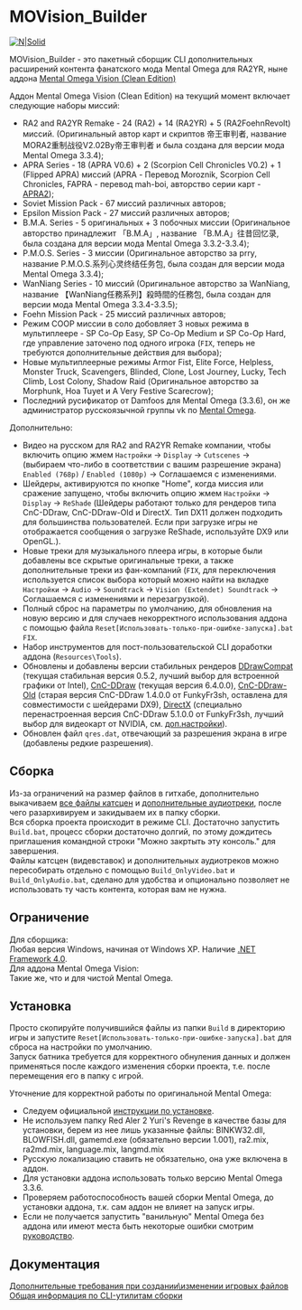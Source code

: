 # MOVision_Builder

[![N|Solid](https://i.ibb.co/yFBZZqJ/mo.gif)](http://mentalomega.com/)

MOVision_Builder - это пакетный сборщик CLI дополнительных расширений контента фанатского мода Mental Omega для RA2YR, ныне аддона [Mental Omega Vision (Clean Edition)](https://www.moddb.com/games/cc-red-alert-yuris-revenge/addons/mo-336-mental-omega-vision)

Аддон Mental Omega Vision (Clean Edition) на текущий момент включает следующие наборы миссий:
- RA2 and RA2YR Remake - 24 (RA2) + 14 (RA2YR) + 5 (RA2FoehnRevolt) миссий. (Оригинальный автор карт и скриптов 帝王审判者, название MORA2重制战役V2.02By帝王审判者 и была создана для версии мода Mental Omega 3.3.4);
- APRA Series - 18 (APRA V0.6) + 2 (Scorpion Cell Chronicles V0.2) + 1 (Flipped APRA) миссий (APRA - Перевод Moroznik, Scorpion Cell Chronicles, FAPRA - перевод mah-boi, авторство серии карт - [APRA2](https://discord.gg/SfxbURT5gT));
- Soviet Mission Pack - 67 миссий различных авторов;
- Epsilon Mission Pack - 27 миссий различных авторов;
- B.M.A. Series - 5 оригинальных + 3 побочных миссии (Оригинальное авторство принадлежит 「B.M.A」, название 「B.M.A」往昔回忆录, была создана для версии мода Mental Omega 3.3.2-3.3.4);
- P.M.O.S. Series - 3 миссии (Оригинальное авторство за prry, название P.M.O.S.系列心灵终结任务包, была создан для версии мода Mental Omega 3.3.4);
- WanNiang Series - 10 миссий (Оригинальное авторство за WanNiang, название 【WanNiang任務系列】殺時間的任務包, была создан для версии мода Mental Omega 3.3.4-3.3.5);
- Foehn Mission Pack - 25 миссий различных авторов;
- Режим COOP миссии в соло добовляет 3 новых режима в мультиплеере - SP Co-Op Easy, SP Co-Op Medium и SP Co-Op Hard, где управление заточено под одного игрока (`FIX`, теперь не требуются дополнительные действия для выбора);
- Новые мультиплеерные режимы Armor Fist, Elite Force, Helpless, Monster Truck, Scavengers, Blinded, Clone, Lost Journey, Lucky, Tech Climb, Lost Colony, Shadow Raid (Оригинальное авторство за Morphunk, Hoa Tuyet и A Very Festive Scarecrow);
- Последний русификатор от Damfoos для Mental Omega (3.3.6), он же администратор русскоязычной группы vk по [Mental Omega](https://vk.com/mental.omega).

Дополнительно:
- Видео на русском для RA2 and RA2YR Remake компании, чтобы включить опцию жмем `Настройки` → `Display` → `Cutscenes` → (выбираем что-либо в соответствии с вашим разрешение экрана) `Enabled (768p)` / `Enabled (1080p)` → Соглашаемся с изменениями.
- Шейдеры, активируются по кнопке "Home", когда миссия или сражение запущено, чтобы включить опцию жмем `Настройки` → `Display` → `ReShade` (Шейдеры работают только для рендеров типа CnC-DDraw, CnC-DDraw-Old и DirectX. Тип DX11 должен подходить для большинства пользователей. Если при загрузке игры не отображается сообщения о загрузке ReShade, используйте DX9 или OpenGL.).
- Новые треки для музыкального плеера игры, в которые были добавлены все скрытые оригинальные треки, а также дополнительные треки из фан-компаний (`FIX`, для переключения используется список выбора который можно найти на вкладке `Настройки` → `Audio` → `Soundtrack` → `Vision (Extendet) Soundtrack` → Соглашаемся с изменениями и перезагрузкой).
- Полный сброс на параметры по умолчанию, для обновления на новую версию и для случаев некорректного использования аддона с помощью файла `Reset[Использовать-только-при-ошибке-запуска].bat` `FIX`.
- Набор инструментов для пост-пользовательской CLI доработки аддона (`Resources\Tools`).
- Обновлены и добавлены версии стабильных рендеров [DDrawCompat](https://github.com/narzoul/DDrawCompat) (текущая стабильная версия 0.5.2, лучший выбор для встроенной графики от Intel), [CnC-DDraw](https://github.com/FunkyFr3sh/cnc-ddraw) (текущая версия 6.4.0.0), [CnC-DDraw-Old](https://github.com/FunkyFr3sh/cnc-ddraw/releases/tag/1.4.0.0) (старая версия CnC-DDraw 1.4.0.0 от FunkyFr3sh, оставлена для совместимости с шейдерами DX9), [DirectX](https://github.com/FunkyFr3sh/cnc-ddraw/releases/tag/v5.1.0.0) (специально перенастроенная версия CnC-DDraw 5.1.0.0 от FunkyFr3sh, лучший выбор для видеокарт от NVIDIA, см. [доп.настройки](https://github.com/YoVVassup/MOVision_Builder/blob/main/Doc/DirectX.md)).
- Обновлен файл `qres.dat`, отвечающий за разрешения экрана в игре (добавлены редкие разрешения).

## Сборка

Из-за ограничений на размер файлов в гитхабе, дополнительно выкачиваем [все файлы катсцен](https://disk.yandex.by/d/-zPgKtQGGuv-gw) и [дополнительные аудиотреки](https://disk.yandex.by/d/9vlVRaY419TpLw), после чего разархивируем и закидываем их в папку сборки.  
Вся сборка проекта происходит в режиме CLI. Достаточно запустить `Build.bat`, процесс сборки достаточно долгий, по этому дождитесь приглашения командной строки "Можно закртыть эту консоль." для завершения.  
Файлы катсцен (видевставок) и дополнительных аудиотреков можно пересобирать отдельно с помощью `Build_OnlyVideo.bat` и `Build_OnlyAudio.bat`, сделано для удобства и опционально позволяет не использовать ту часть контента, которая вам не нужна.

## Ограничение

Для сборщика:  
Любая версия Windows, начиная от Windows XP. Наличие [.NET Framework 4.0](https://www.microsoft.com/ru-ru/download/details.aspx?id=17718).  
Для аддона Mental Omega Vision:  
Такие же, что и для чистой Mental Omega. 

## Установка

Просто скопируйте получившийся файлы из папки `Build` в директорию игры и запустите `Reset[Использовать-только-при-ошибке-запуска].bat` для сброса на настройки по умолчанию.  
Запуск батника требуется для корректного обнуления данных и должен применяться после каждого изменения сборки проекта, т.е. после перемещения его в папку с игрой.

Уточнение для корректной работы по оригинальной Mental Omega:
- Следуем официальной [инструкции по установке](https://mentalomega.com/ru/index.php?page=install).
- Не используем папку Red Aler 2 Yuri's Revenge в качестве базы для установки, берем из нее лишь указанные файлы: BINKW32.dll, BLOWFISH.dll, gamemd.exe (обязательно версии 1.001), ra2.mix, ra2md.mix, language.mix, langmd.mix
- Русскую локализацию ставить не обязательно, она уже включена в аддон.
- Для установки аддона использовать только версию Mental Omega 3.3.6.
- Проверяем работоспособность вашей сборки Mental Omega, до установки аддона, т.к. сам аддон не влияет на запуск игры.
- Если не получается запустить "ванильную" Mental Omega без аддона или имеют места быть некоторые ошибки смотрим [руководство](https://cncseries.ru/ra2yr-faq/?ysclid=ltr7hwoy4a307032792). 

## Документация

[Дополнительные требования при создании\изменении игровых файлов](https://github.com/YoVVassup/MOVision_Builder/blob/main/Doc/Requirements.md)  
[Общая информация по CLI-утилитам сборки](https://github.com/YoVVassup/MOVision_Builder/blob/main/Doc/ReadmeUtil.md)  